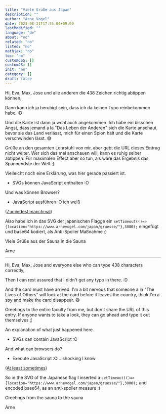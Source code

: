 ```yaml
---
title: "Viele Grüße aus Japan"
description: ""
author: "Arne Vogel"
date: 2023-08-21T17:55:04+09:00
lastModified: ""
language: "de"
about: "no"
related: "no"
listed: "no"
mathjax: "no"
toc: "no"
customCSS: []
customJS: []
init: "no"
category: []
draft: false
---
```


Hi, Eva, Max, Jose und alle anderen die 438 Zeichen richtig abtippen können,

Dann kann ich ja beruhigt sein, dass ich da keinen Typo reinbekommen habe. :D

Und die Karte ist dann ja wohl auch angekommen.
Ich habe ein bisschen Angst, dass jemand a la "Das Leben der Anderen" sich die Karte anschaut, bevor sie das Land verlässt, mich für einen Spion hält und die Karte verschwinden lässt. 😅

Grüße an den gesamten Lehrstuhl von mir, aber gebt die URL dieses Eintrag nicht weiter.
Wer sich das mal anschauen will, kann es ruhig selber abtippen.
Für maximalen Effect aber so tun, als wäre das Ergebnis das Spannendste der Welt ;)

Vielleicht noch eine Erklärung, was hier gerade passiert ist.

* SVGs können JavaScript enthalten :O
 
Und was können Browser?

* JavaScript ausführen :O ich weiß
 
([Zumindest manchmal](/til/svg-script/))

Also habe ich in das SVG der japanischen Flagge ein `setTimeout(()=>{location="https://www.arnevogel.com/japan/gruesse/"},3000);` eingefügt und base64 kodiert, als Anti-Spoiler Maßnahme :)


Viele Grüße aus der Sauna in die Sauna

Arne


---


Hi, Eva, Max, Jose and everyone else who can type 438 characters correctly,

Then I can rest assured that I didn't get any typo in there. :D

And the card must have arrived. 
I'm a bit nervous that someone a la "The Lives of Others" will look at the card before it leaves the country, think I'm a spy and make the card disappear. 😅

Greetings to the entire faculty from me, but don't share the URL of this entry. If anyone wants to take a look, they can go ahead and type it out themselves ;)

An explanation of what just happened here.

* SVGs can contain JavaScript :O
 
And what can browsers do?

* Execute JavaScript :O ...shocking I know
 
([At least sometimes](/til/svg-script/))

So in the SVG of the Japanese flag I inserted a `setTimeout(()=>{location="https://www.arnevogel.com/japan/gruesse/"},3000);` and encoded base64, as an anti-spoiler measure :)

Greetings from the sauna to the sauna

Arne

